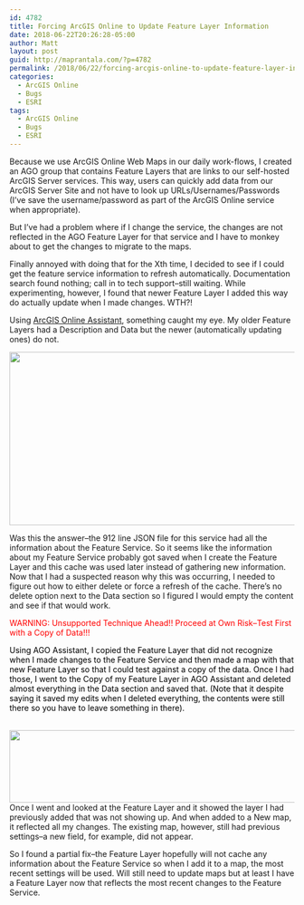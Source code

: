 ```yaml
---
id: 4782
title: Forcing ArcGIS Online to Update Feature Layer Information
date: 2018-06-22T20:26:28-05:00
author: Matt
layout: post
guid: http://maprantala.com/?p=4782
permalink: /2018/06/22/forcing-arcgis-online-to-update-feature-layer-information/
categories:
  - ArcGIS Online
  - Bugs
  - ESRI
tags:
  - ArcGIS Online
  - Bugs
  - ESRI
---
```

Because we use ArcGIS Online Web Maps in our daily work-flows, I created an AGO group that contains Feature Layers that are links to our self-hosted ArcGIS Server services. This way, users can quickly add data from our ArcGIS Server Site and not have to look up URLs/Usernames/Passwords (I&#8217;ve save the username/password as part of the ArcGIS Online service when appropriate).

But I&#8217;ve had a problem where if I change the service, the changes are not reflected in the AGO Feature Layer for that service and I have to monkey about to get the changes to migrate to the maps.

Finally annoyed with doing that for the Xth time, I decided to see if I could get the feature service information to refresh automatically. Documentation search found nothing; call in to tech support&#8211;still waiting. While experimenting, however, I found that newer Feature Layer I added this way do actually update when I made changes. WTH?!

Using <a href="https://ago-assistant.esri.com/#" target="_blank" rel="noopener">ArcGIS Online Assistant</a>, something caught my eye. My older Feature Layers had a Description and Data but the newer (automatically updating ones) do not.

[<img class="alignnone size-full wp-image-4784" src="https://i1.wp.com/maprantala.com/wp-content/uploads/2018/06/Data-1.jpg?resize=918%2C306" alt="" width="918" height="306" data-recalc-dims="1" />](https://i1.wp.com/maprantala.com/wp-content/uploads/2018/06/Data-1.jpg)

Was this the answer&#8211;the 912 line JSON file for this service had all the information about the Feature Service. So it seems like the information about my Feature Service probably got saved when I create the Feature Layer and this cache was used later instead of gathering new information. Now that I had a suspected reason why this was occurring, I needed to figure out how to either delete or force a refresh of the cache. There&#8217;s no delete option next to the Data section so I figured I would empty the content and see if that would work.

<span style="color: #ff0000;">WARNING: Unsupported Technique Ahead!! Proceed at Own Risk&#8211;Test First with a Copy of Data!!!</span>

<span style="color: #000000;">Using AGO Assistant, I copied the Feature Layer that did not recognize when I made changes to the Feature Service and then made a map with that new Feature Layer so that I could test against a copy of the data. Once I had those, I went to the Copy of my Feature Layer in AGO Assistant and deleted almost everything in the Data section and saved that. (Note that it despite saying it saved my edits when I deleted everything, the contents were still there so you have to leave something in there).</span>

<span style="color: #000000;"> <a href="https://i1.wp.com/maprantala.com/wp-content/uploads/2018/06/almostEmptyJSON.png"><img class="alignnone size-full wp-image-4787" src="https://i1.wp.com/maprantala.com/wp-content/uploads/2018/06/almostEmptyJSON.png?resize=514%2C128" alt="" width="514" height="128" data-recalc-dims="1" /></a></span>  
Once I went and looked at the Feature Layer and it showed the layer I had previously added that was not showing up. And when added to a New map, it reflected all my changes. The existing map, however, still had previous settings&#8211;a new field, for example, did not appear.

So I found a partial fix&#8211;the Feature Layer hopefully will not cache any information about the Feature Service so when I add it to a map, the most recent settings will be used. Will still need to update maps but at least I have a Feature Layer now that reflects the most recent changes to the Feature Service.